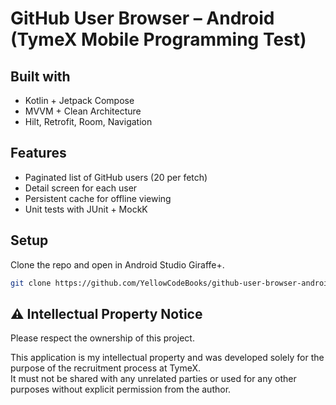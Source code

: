 # GitHub User Browser – Android (TymeX Mobile Programming Test)

## Built with
- Kotlin + Jetpack Compose
- MVVM + Clean Architecture
- Hilt, Retrofit, Room, Navigation

## Features
- Paginated list of GitHub users (20 per fetch)
- Detail screen for each user
- Persistent cache for offline viewing
- Unit tests with JUnit + MockK

## Setup
Clone the repo and open in Android Studio Giraffe+.

```bash
git clone https://github.com/YellowCodeBooks/github-user-browser-android.git
```

## ⚠️ Intellectual Property Notice
Please respect the ownership of this project.

This application is my intellectual property and was developed solely for the purpose of the recruitment process at TymeX.  
It must not be shared with any unrelated parties or used for any other purposes without explicit permission from the author.
